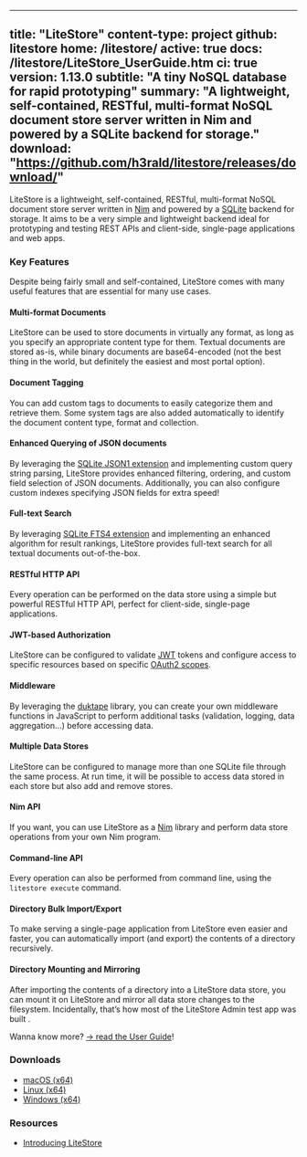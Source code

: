 -----
title: "LiteStore"
content-type: project
github: litestore
home: /litestore/
active: true
docs: /litestore/LiteStore_UserGuide.htm
ci: true
version: 1.13.0
subtitle: "A tiny NoSQL database for rapid prototyping"
summary: "A lightweight, self-contained, RESTful, multi-format NoSQL document store server written in Nim and powered by a SQLite backend for storage."
download: "https://github.com/h3rald/litestore/releases/download/"
-----

LiteStore is a lightweight, self-contained, RESTful, multi-format NoSQL document store server written in [Nim](http://nim-lang.org) and powered by a [SQLite](http://www.sqlite.org) backend for storage. It aims to be a very simple and lightweight backend ideal for prototyping and testing REST APIs and client-side, single-page applications and web apps. 

### Key Features

Despite being fairly small and self-contained, LiteStore comes with many useful features that are essential for many use cases.

#### Multi-format Documents

LiteStore can be used to store documents in virtually any format, as long as you specify an appropriate content type for them. Textual documents are stored as-is, while binary documents are base64-encoded (not the best thing in the world, but definitely the easiest and most portal option).

#### Document Tagging

You can add custom tags to documents to easily categorize them and retrieve them. Some system tags are also added automatically to identify the document content type, format and collection.

#### Enhanced Querying of JSON documents

By leveraging the [SQLite JSON1 extension](https://www.sqlite.org/json1.html) and implementing custom query string parsing, LiteStore provides enhanced filtering, ordering, and custom field selection of JSON documents. Additionally, you can also configure custom indexes specifying JSON fields for extra speed!

#### Full-text Search

By leveraging [SQLite FTS4 extension](http://www.sqlite.org/fts3.html) and implementing an enhanced algorithm for result rankings, LiteStore provides full-text search for all textual documents out-of-the-box.

#### RESTful HTTP API

Every operation can be performed on the data store using a simple but powerful RESTful HTTP API, perfect for client-side, single-page applications.

#### JWT-based Authorization

LiteStore can be configured to validate [JWT](https://jwt.io/) tokens and configure access to specific resources based on specific [OAuth2 scopes](https://oauth.net/2/scope/).

#### Middleware

By leveraging the [duktape](https://duktape.org/) library, you can create your own middleware functions in JavaScript to perform additional tasks (validation, logging, data aggregation...) before accessing data.

#### Multiple Data Stores

LiteStore can be configured to manage more than one SQLite file through the same process. At run time, it will be possible to access data stored in each store but also add and remove stores.

#### Nim API

If you want, you can use LiteStore as a [Nim](https://nim-lang.org/) library and perform data store operations from your own Nim program.

#### Command-line API

Every operation can also be performed from command line, using the `litestore execute` command.

#### Directory Bulk Import/Export

To make serving a single-page application from LiteStore even easier and faster, you can automatically import (and export) the contents of a directory recursively.

#### Directory Mounting and Mirroring

After importing the contents of a directory into a LiteStore data store, you can mount it on LiteStore and mirror all data store changes to the filesystem. Incidentally, that’s how most of the LiteStore Admin test app was built .


Wanna know more? [&rarr; read the User Guide](/litestore/LiteStore_UserGuide.htm)!

### Downloads

* [macOS (x64)]({{$download}}v{{$version}}/{{$github}}_v{{$version}}_macosx_x64.zip)
* [Linux (x64)]({{$download}}v{{$version}}/{{$github}}_v{{$version}}_linux_x64.zip)
* [Windows (x64)]({{$download}}v{{$version}}/{{$github}}_v{{$version}}_windows_x64.zip)

### Resources

* [Introducing LiteStore](/articles/litestore/)
